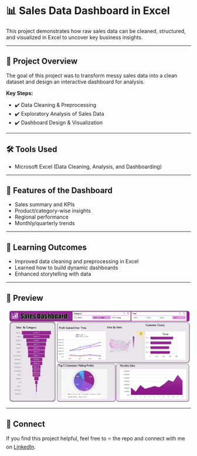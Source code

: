 

# 📊 Sales Data Dashboard in Excel  

This project demonstrates how raw sales data can be cleaned, structured, and visualized in Excel to uncover key business insights.  

---

## 🚀 Project Overview  
The goal of this project was to transform messy sales data into a clean dataset and design an interactive dashboard for analysis.  

**Key Steps:**  
- ✔️ Data Cleaning & Preprocessing  
- ✔️ Exploratory Analysis of Sales Data  
- ✔️ Dashboard Design & Visualization  

---

## 🛠️ Tools Used  
- Microsoft Excel (Data Cleaning, Analysis, and Dashboarding)  

---

## 📂 Features of the Dashboard  
- Sales summary and KPIs  
- Product/category-wise insights  
- Regional performance  
- Monthly/quarterly trends  

---

## 📌 Learning Outcomes  
- Improved data cleaning and preprocessing in Excel  
- Learned how to build dynamic dashboards  
- Enhanced storytelling with data  

---



## 📸 Preview  
![Sales Dashboard](https://github.com/rajdip29/Sales-Analysis-Dashboard/blob/main/Dashboard.png)  

---


## 🤝 Connect  
If you find this project helpful, feel free to ⭐ the repo and connect with me on [LinkedIn](https://www.linkedin.com/in/rajdip-dutta07/).
